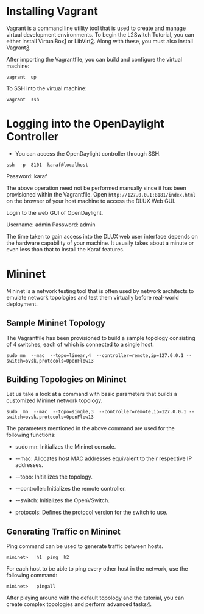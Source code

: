 # Installing Vagrant

Vagrant is a command line utility tool that is used to create and manage virtual development
environments. To begin the L2Switch Tutorial, you can either install VirtualBox[1] or LibVirt[2].
Along with these, you must also install Vagrant[3].

After importing the Vagrantfile, you can build and configure the virtual machine:

`vagrant  up`

To SSH into the virtual machine:

`vagrant  ssh`

# Logging into the OpenDaylight Controller

* You can access the OpenDaylight controller through SSH.

`ssh  -p  8101  karaf@localhost`

Password: karaf

The above operation need not be performed manually since it has been provisioned within the
Vagrantfile. Open `http://127.0.0.1:8181/index.html` on the browser of your host machine to access
the DLUX Web GUI.

Login to the web GUI of OpenDaylight.

Username: admin
Password: admin

The time taken to gain access into the DLUX web user interface depends on the hardware capability of
your machine. It usually takes about a minute or even less than that to install the Karaf features.

# Mininet

Mininet is a network testing tool that is often used by network architects to emulate network
topologies and test them virtually before real-world deployment.

## Sample Mininet Topology

The Vagrantfile has been provisioned to build a sample topology consisting of 4 switches, each of
which is connected to a single host.

`sudo mn  --mac  --topo=linear,4  --controller=remote,ip=127.0.0.1 --switch=ovsk,protocols=OpenFlow13`

## Building Topologies on Mininet

Let us take a look at a command with basic parameters that builds a customized Mininet network
topology.

`sudo  mn  --mac  --topo=single,3  --controller=remote,ip=127.0.0.1 --switch=ovsk,protocols=OpenFlow13`

The parameters mentioned in the above command are used for the following functions:

* sudo mn: Initializes the Mininet console.

* --mac: Allocates host MAC addresses equivalent to their respective IP addresses.

* --topo: Initializes the topology.

* --controller: Initializes the remote controller.

* --switch: Initializes the OpenVSwitch.

* protocols: Defines the protocol version for the switch to use.

## Generating Traffic on Mininet

Ping command can be used to generate traffic between hosts.

`mininet>   h1  ping  h2`

For each host to be able to ping every other host in the network, use the following command:

`mininet>   pingall`

After playing around with the default topology and the tutorial, you can create complex topologies
and perform advanced tasks[4].


[1]: https://www.virtualbox.org/
[2]: http://libvirt.org/
[3]: https://www.vagrantup.com/
[4]: http://mininet.org/walkthrough/
